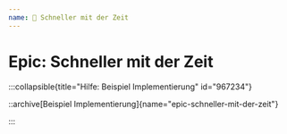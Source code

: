 ```yaml
---
name: 🥉 Schneller mit der Zeit
---
```


# Epic: Schneller mit der Zeit

:::collapsible{title="Hilfe: Beispiel Implementierung" id="967234"}

::archive[Beispiel Implementierung]{name="epic-schneller-mit-der-zeit"}

:::